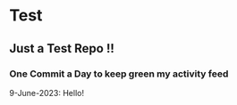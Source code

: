 # Test
## Just a Test Repo !!
### One Commit a Day to keep green my activity feed 

9-June-2023: Hello!


